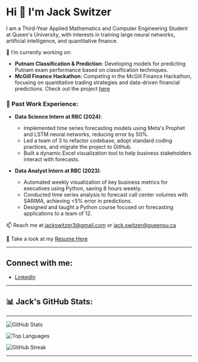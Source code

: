 # Hi 👋 I'm Jack Switzer

I am a Third-Year Applied Mathematics and Computer Engineering Student at Queen's University, with interests in training large neural networks, artificial intelligence, and quantitative finance.

🚀 I’m currently working on:
- **Putnam Classification & Prediction**: Developing models for predicting Putnam exam performance based on classification techniques.
- **McGill Finance Hackathon**: Competing in the McGill Finance Hackathon, focusing on quantitative trading strategies and data-driven financial predictions. Check out the project [here](https://github.com/IsaiahIruoha/ml-algorithmic-trading/)

### 💼 Past Work Experience:
- **Data Science Intern at RBC (2024)**: 
   - Implemented time series forecasting models using Meta's Prophet and LSTM neural networks, reducing error by 50%.
   - Led a team of 3 to refactor codebase, adopt standard coding practices, and migrate the project to GitHub.
   - Built a dynamic Excel visualization tool to help business stakeholders interact with forecasts.
  
- **Data Analyst Intern at RBC (2023)**:
   - Automated weekly visualization of key business metrics for executives using Python, saving 8 hours weekly.
   - Conducted time series analysis to forecast call center volumes with SARIMA, achieving <5% error in predictions.
   - Designed and taught a Python course focused on forecasting applications to a team of 12.

📫 Reach me at jackswitzer3@gmail.com or jack.switzer@queensu.ca

📄 Take a look at my [Resume Here](https://github.com/JackSwitzer/JackSwitzer/blob/main/JackSwitzerResume.pdf)

---

## Connect with me:
- [LinkedIn](https://www.linkedin.com/in/jack-switzer-/)

---

## 📊 Jack's GitHub Stats:

---

![GitHub Stats](https://github-readme-stats.vercel.app/api?username=JackSwitzer&count_private=true&show_icons=true&theme=default)

![Top Languages](https://github-readme-stats.vercel.app/api/top-langs/?username=JackSwitzer&layout=compact&theme=default)

![GitHub Streak](https://github-readme-streak-stats.herokuapp.com/?user=JackSwitzer&theme=default)

---


